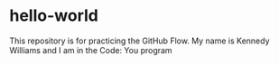 # hello-world
This repository is for practicing the GitHub Flow.
My name is Kennedy Williams and I am in the Code: You program
